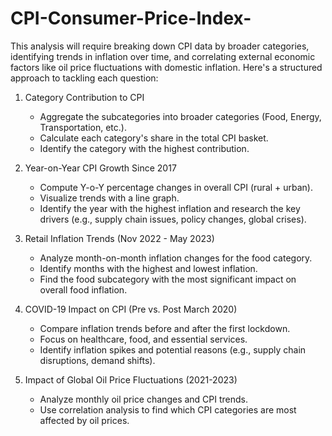 # CPI-Consumer-Price-Index-

This analysis will require breaking down CPI data by broader categories, identifying trends in inflation over time, and correlating external economic factors like oil price fluctuations with domestic inflation. Here's a structured approach to tackling each question:

1. Category Contribution to CPI 
   - Aggregate the subcategories into broader categories (Food, Energy, Transportation, etc.).  
   - Calculate each category's share in the total CPI basket.  
   - Identify the category with the highest contribution.

2. Year-on-Year CPI Growth Since 2017  
   - Compute Y-o-Y percentage changes in overall CPI (rural + urban).  
   - Visualize trends with a line graph.  
   - Identify the year with the highest inflation and research the key drivers (e.g., supply chain issues, policy changes, global crises).

3. Retail Inflation Trends (Nov 2022 - May 2023)  
   - Analyze month-on-month inflation changes for the food category.  
   - Identify months with the highest and lowest inflation.  
   - Find the food subcategory with the most significant impact on overall food inflation.
     
4. COVID-19 Impact on CPI (Pre vs. Post March 2020)  
   - Compare inflation trends before and after the first lockdown.  
   - Focus on healthcare, food, and essential services.  
   - Identify inflation spikes and potential reasons (e.g., supply chain disruptions, demand shifts).

5. Impact of Global Oil Price Fluctuations (2021-2023)  
   - Analyze monthly oil price changes and CPI trends.  
   - Use correlation analysis to find which CPI categories are most affected by oil prices.
